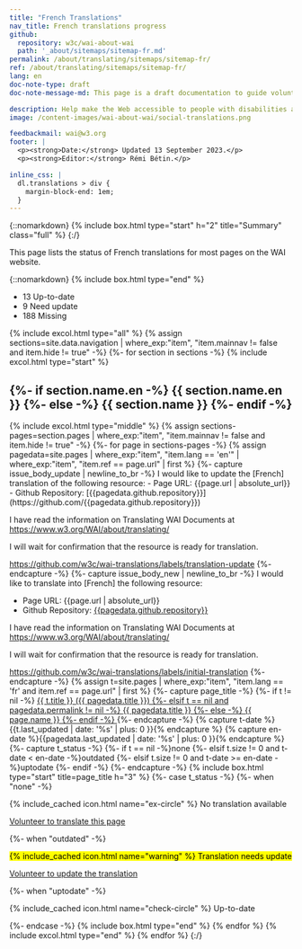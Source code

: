 ```yaml
---
title: "French Translations"
nav_title: French translations progress
github:
  repository: w3c/wai-about-wai
  path: '_about/sitemaps/sitemap-fr.md'
permalink: /about/translating/sitemaps/sitemap-fr/
ref: /about/translating/sitemaps/sitemap-fr/
lang: en
doc-note-type: draft
doc-note-message-md: This page is a draft documentation to guide volunteer translators.

description: Help make the Web accessible to people with disabilities around the world. We appreciate your contributions to translating W3C WAI accessibility resources.
image: /content-images/wai-about-wai/social-translations.png

feedbackmail: wai@w3.org
footer: |
  <p><strong>Date:</strong> Updated 13 September 2023.</p>
  <p><strong>Editor:</strong> Rémi Bétin.</p>

inline_css: |
  dl.translations > div {
    margin-block-end: 1em;
  }
---
```

{::nomarkdown}
{% include box.html type="start" h="2" title="Summary" class="full" %}
{:/}

This page lists the status of French translations for most pages on the WAI website.

{::nomarkdown}
{% include box.html type="end" %}

<ul class="results-by-category">
  <li class="results-by-category__item">
    <span class="results-by-category__number">13</span> 
    <span class="results-by-category__label">Up-to-date</span>
  </li>
  <li class="results-by-category__item">
    <span class="results-by-category__number">9</span> 
    <span class="results-by-category__label">Need update</span>
  </li>
  <li class="results-by-category__item">
    <span class="results-by-category__number">188</span> 
    <span class="results-by-category__label">Missing</span>
  </li>
</ul>

{% include excol.html type="all" %}
{% assign sections=site.data.navigation | where_exp:"item", "item.mainnav != false and item.hide != true" -%}
{%- for section in sections -%}
  {% include excol.html type="start" %}
  <h2>
  {%- if section.name.en -%}
    {{ section.name.en }}
  {%- else -%}
    {{ section.name }}
  {%- endif -%}
  </h2>
  {% include excol.html type="middle" %}
  {% assign sections-pages=section.pages | where_exp:"item", "item.mainnav != false and item.hide != true" -%}
  {%- for page in sections-pages -%}
    {% assign pagedata=site.pages | where_exp:"item", "item.lang == 'en'" | where_exp:"item", "item.ref == page.url" | first %}
    {%- capture issue_body_update | newline_to_br -%}
I would like to update the [French] translation of the following resource:
- Page URL: {{page.url | absolute_url}}
- Github Repository: [{{pagedata.github.repository}}](https://github.com/{{pagedata.github.repository}})

I have read the information on Translating WAI Documents at https://www.w3.org/WAI/about/translating/

I will wait for confirmation that the resource is ready for translation.

https://github.com/w3c/wai-translations/labels/translation-update
    {%- endcapture -%}
    {%- capture issue_body_new | newline_to_br -%}
I would like to translate into [French] the following resource:
- Page URL: {{page.url | absolute_url}}
- Github Repository: [{{pagedata.github.repository}}](https://github.com/{{pagedata.github.repository}})

I have read the information on Translating WAI Documents at https://www.w3.org/WAI/about/translating/

I will wait for confirmation that the resource is ready for translation.

https://github.com/w3c/wai-translations/labels/initial-translation
    {%- endcapture -%}
    {% assign t=site.pages | where_exp:"item", "item.lang == 'fr' and item.ref == page.url" | first %}
    {%- capture page_title -%}
      {%- if t != nil -%}
        <a href="{{ t.permalink | relative_url }}"> {{ t.title }} ({{ pagedata.title }})
      {%- elsif t == nil and pagedata.permalink != nil -%}
        <a href="{{ pagedata.permalink | relative_url }}">{{ pagedata.title }}
      {%- else -%}
        <a href="{{ page.url | relative_url }}">{{ page.name }}
      {%- endif -%}
      </a>
    {%- endcapture -%}
    {% capture t-date %}{{t.last_updated | date: '%s' | plus: 0 }}{% endcapture %}
    {% capture en-date %}{{pagedata.last_updated | date: '%s' | plus: 0 }}{% endcapture %}
    {%- capture t_status -%}
      {%- if t == nil -%}none
      {%- elsif t.size != 0 and t-date < en-date -%}outdated
      {%- elsif t.size != 0 and t-date >= en-date -%}uptodate
      {%- endif -%}
    {%- endcapture -%}
    {% include box.html type="start" title=page_title h="3" %}
    {%- case t_status -%}
      {%- when "none" -%}
        <p>{% include_cached icon.html name="ex-circle" %} No translation available</p>
        <p><a href="https://github.com/w3c/wai-translations/issues/new?title=[fr]+{{pagedata.title | url_encode}}&body={{issue_body_new | url_encode}}">Volunteer to translate this page</a></p>
      {%- when "outdated" -%}
        <p><mark>{% include_cached icon.html name="warning" %} Translation needs update</mark><p>
        <p><a href="https://github.com/w3c/wai-translations/issues/new?title=[fr]+{{pagedata.title | url_encode}}&body={{issue_body_update | url_encode}}">Volunteer to update the translation</a></p>
      {%- when "uptodate" -%}
        <p>{% include_cached icon.html name="check-circle" %} Up-to-date</p>
    {%- endcase -%}
    {% include box.html type="end" %}
  {% endfor %}
{% include excol.html type="end" %}
{% endfor %}
{:/}